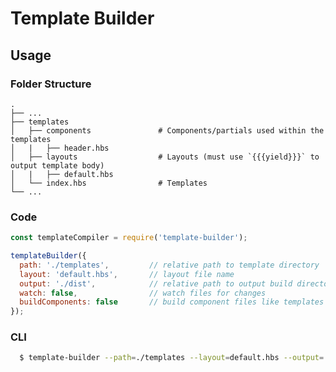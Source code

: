 # Template Builder

## Usage

### Folder Structure

    .
    ├── ...
    ├── templates                    
    │   ├── components               # Components/partials used within the templates
    │   |   ├── header.hbs           
    │   ├── layouts                  # Layouts (must use `{{{yield}}}` to output template body)
    │   |   ├── default.hbs          
    │   └── index.hbs                # Templates
    └── ...

### Code

```javascript
const templateCompiler = require('template-builder');

templateBuilder({
  path: './templates',         // relative path to template directory
  layout: 'default.hbs',       // layout file name
  output: './dist',            // relative path to output build directory
  watch: false,                // watch files for changes
  buildComponents: false       // build component files like templates (useful for testing components)
});
```

### CLI

```bash
  $ template-builder --path=./templates --layout=default.hbs --output=./dist --buildComponents --watch
```